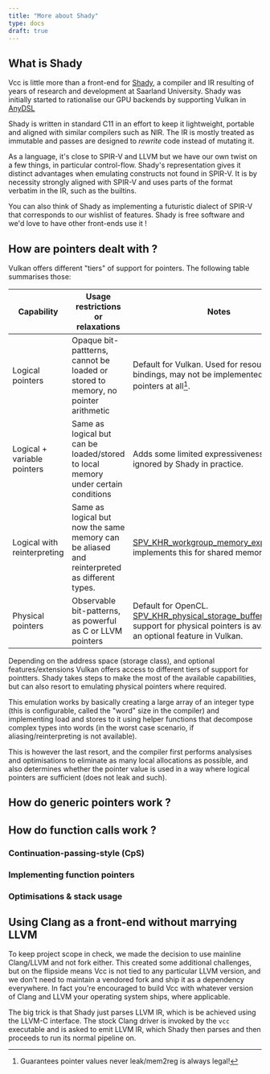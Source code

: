 ```yaml
---
title: "More about Shady"
type: docs
draft: true
---
```


## What is Shady

Vcc is little more than a front-end for [Shady](https://github.com/shady-gang/shady), a compiler and IR resulting of years of research and development at Saarland University. Shady was initially started to rationalise our GPU backends by supporting Vulkan in [AnyDSL](https://anydsl.github.io/)

Shady is written in standard C11 in an effort to keep it lightweight, portable and aligned with similar compilers such as NIR. The IR is mostly treated as immutable and passes are designed to _rewrite_ code instead of mutating it.

As a language, it's close to SPIR-V and LLVM but we have our own twist on a few things, in particular control-flow. Shady's representation gives it distinct advantages when emulating constructs not found in SPIR-V. It is by necessity strongly aligned with SPIR-V and uses parts of the format verbatim in the IR, such as the builtins.

You can also think of Shady as implementing a futuristic dialect of SPIR-V that corresponds to our wishlist of features. Shady is free software and we'd love to have other front-ends use it !

## How are pointers dealt with ?

Vulkan offers different "tiers" of support for pointers. The following table summarises those:

| Capability | Usage restrictions or relaxations | Notes |
| --- | --- | --- |
| Logical pointers | Opaque bit-pattterns, cannot be loaded or stored to memory, no pointer arithmetic | Default for Vulkan. Used for resource bindings, may not be implemented as pointers at all[^mem2reg_logical]. |
| Logical + variable pointers | Same as logical but can be loaded/stored to local memory under certain conditions | Adds some limited expressiveness but is ignored by Shady in practice. |
| Logical with reinterpreting | Same as logical but now the same memory can be aliased and reinterpreted as different types. | [SPV_KHR_workgroup_memory_explicit_layout](https://htmlpreview.github.io/?https://github.com/KhronosGroup/SPIRV-Registry/blob/master/extensions/KHR/SPV_KHR_workgroup_memory_explicit_layout.html) implements this for shared memory. |
| Physical pointers | Observable bit-patterns, as powerful as C or LLVM pointers | Default for OpenCL. [SPV_KHR_physical_storage_buffer](https://htmlpreview.github.io/?https://github.com/KhronosGroup/SPIRV-Registry/blob/master/extensions/KHR/SPV_KHR_physical_storage_buffer.html) provides support for physical pointers is available as an optional feature in Vulkan. |

[^mem2reg_logical]: Guarantees pointer values never leak/mem2reg is always legal!

Depending on the address space (storage class), and optional features/extensions Vulkan offers access to different tiers of support for pointters. Shady takes steps to make the most of the available capabilities, but can also resort to emulating physical pointers where required.

This emulation works by basically creating a large array of an integer type (this is configurable, called the "word" size in the compiler) and implementing load and stores to it using helper functions that decompose complex types into words (in the worst case scenario, if aliasing/reinterpreting is not available).

This is however the last resort, and the compiler first performs analysises and optimisations to eliminate as many local allocations as possible, and also determines whether the pointer value is used in a way where logical pointers are sufficient (does not leak and such).

## How do generic pointers work ?

## How do function calls work ?

### Continuation-passing-style (CpS)

### Implementing function pointers

### Optimisations & stack usage

## Using Clang as a front-end without marrying LLVM

To keep project scope in check, we made the decision to use mainline Clang/LLVM and not fork either. This created some additional challenges, but on the flipside means Vcc is not tied to any particular LLVM version, and we don't need to maintain a vendored fork and ship it as a dependency everywhere. In fact you're encouraged to build Vcc with whatever version of Clang and LLVM your operating system ships, where applicable.

The big trick is that Shady just parses LLVM IR, which is be achieved using the LLVM-C interface. The stock Clang driver is invoked by the `vcc` executable and is asked to emit LLVM IR, which Shady then parses and then proceeds to run its normal pipeline on.
